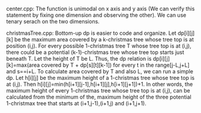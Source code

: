 center.cpp: The function is unimodal on x axis and y axis (We can verify this statement by fixing one dimension and observing the other). We can use tenary serach on the two dimensions.  

christmasTree.cpp: Bottom-up dp is easier to code and organize. Let dp\[i]\[j]\[k] be the maximum area covered by a k-christmas tree whose tree top is at position (i,j). For every possible 1-christmas tree T whose tree top is at (i,j), there could be a potential (k-1)-christmas tree whose tree top starts just beneath T. Let the height of T be L. Thus, the dp relation is dp\[i]\[j]\[k]=max(area covered by T + dp\[s]\[t]\[k-1]) for every t in the range\[j-L,j+L] and s==i+L. To calculate area covered by T and also L, we can run a simple dp. Let h\[i]\[j] be the maximum height of a 1-christmas tree whose tree top is at (i,j). Then h\[i]\[j]=min(h\[i+1]\[j-1],h\[i+1]\[j],h\[i+1]\[j+1])+1. In other words, the maximum height of every 1-christmas tree whose tree top is at (i,j), can be calculated from the minimum of the, maximum height of the three potential 1-christmax tree that starts at (i+1,j-1),(i+1,j) and (i+1,j+1). 
